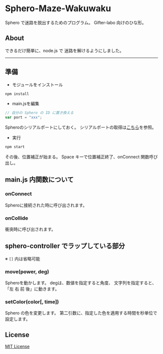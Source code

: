 # Sphero-Maze-Wakuwaku
Sphero で迷路を脱出するためのプログラム。
Gifter-labo 向けのひな形。

## About
できるだけ簡単に、node.js で
迷路を解けるようにしました。
___

## 準備

- モジュールをインストール

```bash
npm install
```

- main.jsを編集

```js
// 自分の Sphero の ID に置き換える
var port = "xxx";
```
Spheroのシリアルポートにしておく。
シリアルポートの取得は[こちら](https://github.com/comozilla/Sphero-wakuwaku/wiki/%E7%92%B0%E5%A2%83%E8%A8%AD%E5%AE%9A)を参照。

- 実行

```bash
npm start
```

その後、位置補正が始まる。
Space キーで位置補正終了、onConnect 関数呼び出し。

## main.js 内関数について

### onConnect

Spheroに接続された時に呼び出されます。

### onCollide

衝突時に呼び出されます。

## sphero-controller でラップしている部分

※ `[]` 内は省略可能

### move(power, deg)
Spheroを動かします。
degは、数値を指定すると角度、
文字列を指定すると、「左 右 前 後」に動きます。

### setColor(color[, time])
Sphero の色を変更します。
第二引数に、指定した色を適用する時間を秒単位で設定します。

<!---
### connect(port, callback)
Sphero に接続します。
callback では、接続、位置補正の処理が
終わった後に呼び出される関数を指定します。
-->

## License
[MIT License](http://wisdommingle.com/mit-license/)
